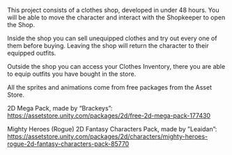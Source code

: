 This project consists of a clothes shop, developed in under 48 hours. You will be able to move the character and interact with the Shopkeeper to open the Shop.

Inside the shop you can sell unequipped clothes and try out every one of them before buying. Leaving the shop will return the character to their equipped outfits.

Outside the shop you can access your Clothes Inventory, there you are able to equip outfits you have bought in the store.

All the sprites and animations come from free packages from the Asset Store.

2D Mega Pack, made by “Brackeys”: 
https://assetstore.unity.com/packages/2d/free-2d-mega-pack-177430

Mighty Heroes (Rogue) 2D Fantasy Characters Pack, made by ”Leaidan”: https://assetstore.unity.com/packages/2d/characters/mighty-heroes-rogue-2d-fantasy-characters-pack-85770
